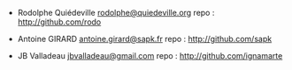 * Rodolphe Quiédeville rodolphe@quiedeville.org
    repo : http://github.com/rodo

* Antoine GIRARD antoine.girard@sapk.fr
    repo : http://github.com/sapk


* JB Valladeau jbvalladeau@gmail.com
    repo : http://github.com/ignamarte
